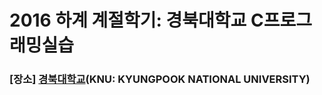 # 2016 하계 계절학기: 경북대학교 C프로그래밍실습
<h3> [장소] <a href="https://www.knu.ac.kr">경북대학교</a>(KNU: KYUNGPOOK NATIONAL UNIVERSITY) </h3>
